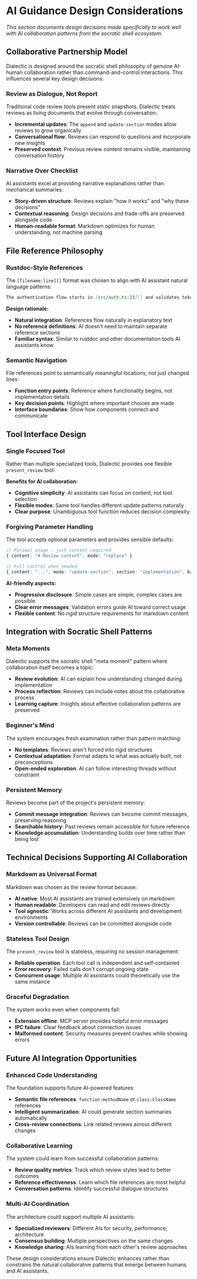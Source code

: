 # AI Guidance Design Considerations

*This section documents design decisions made specifically to work well with AI collaboration patterns from the socratic shell ecosystem.*

## Collaborative Partnership Model

Dialectic is designed around the socratic shell philosophy of genuine AI-human collaboration rather than command-and-control interactions. This influences several key design decisions:

### Review as Dialogue, Not Report

Traditional code review tools present static snapshots. Dialectic treats reviews as living documents that evolve through conversation:

- **Incremental updates**: The `append` and `update-section` modes allow reviews to grow organically
- **Conversational flow**: Reviews can respond to questions and incorporate new insights
- **Preserved context**: Previous review content remains visible, maintaining conversation history

### Narrative Over Checklist

AI assistants excel at providing narrative explanations rather than mechanical summaries:

- **Story-driven structure**: Reviews explain "how it works" and "why these decisions" 
- **Contextual reasoning**: Design decisions and trade-offs are preserved alongside code
- **Human-readable format**: Markdown optimizes for human understanding, not machine parsing

## File Reference Philosophy

### Rustdoc-Style References

The `[filename:line][]` format was chosen to align with AI assistant natural language patterns:

```markdown
The authentication flow starts in [src/auth.ts:23][] and validates tokens using [src/utils/jwt.ts:45][].
```

**Design rationale:**
- **Natural integration**: References flow naturally in explanatory text
- **No reference definitions**: AI doesn't need to maintain separate reference sections
- **Familiar syntax**: Similar to rustdoc and other documentation tools AI assistants know

### Semantic Navigation

File references point to semantically meaningful locations, not just changed lines:

- **Function entry points**: Reference where functionality begins, not implementation details
- **Key decision points**: Highlight where important choices are made
- **Interface boundaries**: Show how components connect and communicate

## Tool Interface Design

### Single Focused Tool

Rather than multiple specialized tools, Dialectic provides one flexible `present_review` tool:

**Benefits for AI collaboration:**
- **Cognitive simplicity**: AI assistants can focus on content, not tool selection
- **Flexible modes**: Same tool handles different update patterns naturally
- **Clear purpose**: Unambiguous tool function reduces decision complexity

### Forgiving Parameter Handling

The tool accepts optional parameters and provides sensible defaults:

```typescript
// Minimal usage - just content required
{ content: "# Review content", mode: "replace" }

// Full control when needed
{ content: "...", mode: "update-section", section: "Implementation", baseUri: "/project" }
```

**AI-friendly aspects:**
- **Progressive disclosure**: Simple cases are simple, complex cases are possible
- **Clear error messages**: Validation errors guide AI toward correct usage
- **Flexible content**: No rigid structure requirements for markdown content

## Integration with Socratic Shell Patterns

### Meta Moments

Dialectic supports the socratic shell "meta moment" pattern where collaboration itself becomes a topic:

- **Review evolution**: AI can explain how understanding changed during implementation
- **Process reflection**: Reviews can include notes about the collaborative process
- **Learning capture**: Insights about effective collaboration patterns are preserved

### Beginner's Mind

The system encourages fresh examination rather than pattern matching:

- **No templates**: Reviews aren't forced into rigid structures
- **Contextual adaptation**: Format adapts to what was actually built, not preconceptions
- **Open-ended exploration**: AI can follow interesting threads without constraint

### Persistent Memory

Reviews become part of the project's persistent memory:

- **Commit message integration**: Reviews can become commit messages, preserving reasoning
- **Searchable history**: Past reviews remain accessible for future reference
- **Knowledge accumulation**: Understanding builds over time rather than being lost

## Technical Decisions Supporting AI Collaboration

### Markdown as Universal Format

Markdown was chosen as the review format because:

- **AI native**: Most AI assistants are trained extensively on markdown
- **Human readable**: Developers can read and edit reviews directly
- **Tool agnostic**: Works across different AI assistants and development environments
- **Version controllable**: Reviews can be committed alongside code

### Stateless Tool Design

The `present_review` tool is stateless, requiring no session management:

- **Reliable operation**: Each tool call is independent and self-contained
- **Error recovery**: Failed calls don't corrupt ongoing state
- **Concurrent usage**: Multiple AI assistants could theoretically use the same instance

### Graceful Degradation

The system works even when components fail:

- **Extension offline**: MCP server provides helpful error messages
- **IPC failure**: Clear feedback about connection issues
- **Malformed content**: Security measures prevent crashes while showing errors

## Future AI Integration Opportunities

### Enhanced Code Understanding

The foundation supports future AI-powered features:

- **Semantic file references**: `function:methodName` or `class:ClassName` references
- **Intelligent summarization**: AI could generate section summaries automatically
- **Cross-review connections**: Link related reviews across different changes

### Collaborative Learning

The system could learn from successful collaboration patterns:

- **Review quality metrics**: Track which review styles lead to better outcomes
- **Reference effectiveness**: Learn which file references are most helpful
- **Conversation patterns**: Identify successful dialogue structures

### Multi-AI Coordination

The architecture could support multiple AI assistants:

- **Specialized reviewers**: Different AIs for security, performance, architecture
- **Consensus building**: Multiple perspectives on the same changes
- **Knowledge sharing**: AIs learning from each other's review approaches

These design considerations ensure Dialectic enhances rather than constrains the natural collaborative patterns that emerge between humans and AI assistants.
